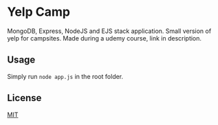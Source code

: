 # Yelp Camp

MongoDB, Express, NodeJS and EJS stack application. Small version of yelp for campsites. Made during a udemy course, link in description.

## Usage

Simply run ```node app.js``` in the root folder.

## License
[MIT](https://choosealicense.com/licenses/mit/)
